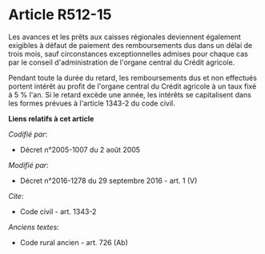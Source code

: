 # Article R512-15

Les avances et les prêts aux caisses régionales deviennent également exigibles à défaut de paiement des remboursements dus
dans un délai de trois mois, sauf circonstances exceptionnelles admises pour chaque cas par le conseil d'administration de
l'organe central du Crédit agricole. 

Pendant toute la durée du retard, les remboursements dus et non effectués portent intérêt au profit de l'organe central du
Crédit agricole à un taux fixé à 5 % l'an. Si le retard excède une année, les intérêts se capitalisent dans les formes
prévues à l'article 1343-2 du code civil.

**Liens relatifs à cet article**

_Codifié par_:

  - Décret n°2005-1007 du 2 août 2005

_Modifié par_:

  - Décret n°2016-1278 du 29 septembre 2016 - art. 1 (V)

_Cite_:

  - Code civil - art. 1343-2

_Anciens textes_:

  - Code rural ancien - art. 726 (Ab)
